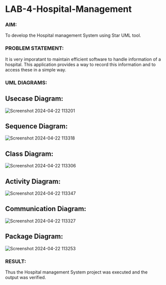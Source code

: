 # LAB-4-Hospital-Management
### AIM:
To develop the Hospital management System using Star UML tool.
### PROBLEM STATEMENT:
It is very imporatant to maintain efficient software to handle information of a hospital.
This application provides a way to record this information and to access these in a simple way.

### UML DIAGRAMS:

## Usecase Diagram:
![Screenshot 2024-04-22 113201](https://github.com/vigneshvickyu/LAB-4-Hospital-Management/assets/151948835/fa75f634-6c80-4fea-aa97-9d65044b4f1b)

## Sequence Diagram:
![Screenshot 2024-04-22 113318](https://github.com/vigneshvickyu/LAB-4-Hospital-Management/assets/151948835/3ec4e8c5-1c30-4a76-b46f-564f925fb6f7)

## Class Diagram:
![Screenshot 2024-04-22 113306](https://github.com/vigneshvickyu/LAB-4-Hospital-Management/assets/151948835/eeb6fed2-e765-43e1-b250-002d8efd2d75)

## Activity Diagram:
![Screenshot 2024-04-22 113347](https://github.com/vigneshvickyu/LAB-4-Hospital-Management/assets/151948835/8671152a-7504-4c35-ace4-bd47a1d17e87)

## Communication Diagram:
![Screenshot 2024-04-22 113327](https://github.com/vigneshvickyu/LAB-4-Hospital-Management/assets/151948835/3e4d68f4-6e29-47b5-86d4-1e12273db008)


## Package Diagram:
![Screenshot 2024-04-22 113253](https://github.com/vigneshvickyu/LAB-4-Hospital-Management/assets/151948835/6c86a78e-96b7-4feb-935a-7c237458fc82)

### RESULT:
Thus the Hospital management System project was executed and the output was verified.
